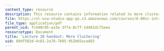 ```yaml
---
content_type: resource
description: This resource contains information related to more clustering.
file: https://ol-ocw-studio-app-qa.s3.amazonaws.com/courses/6-00sc-introduction-to-computer-science-and-programming-spring-2011/60df582d4c812a787695952b65aced83_MIT6_00SCS11_lec20.pdf
file_type: application/pdf
parent_uid: fc440c95-aa3e-3ffa-8cff-14461dc75eee
resourcetype: Document
title: 'Lecture 20 handout: More Clustering'
uid: 60df582d-4c81-2a78-7695-952b65aced83
---
```

